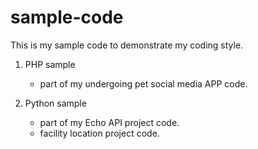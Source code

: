 # sample-code
This is my sample code to demonstrate my coding style.

  1. PHP sample
      - part of my undergoing pet social media APP code.
      
  2. Python sample
      - part of my Echo API project code.
      - facility location project code.
